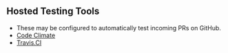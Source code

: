 ## Hosted Testing Tools
* These may be configured to automatically test incoming PRs on GitHub.
* [Code Climate](https://codeclimate.com)
* [Travis.CI](https://travis-ci.org)
